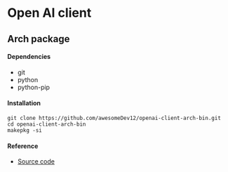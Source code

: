 # Open AI client 
## Arch  package


#### Dependencies
- git
- python
- python-pip

#### Installation
```
git clone https://github.com/awesomeDev12/openai-client-arch-bin.git
cd openai-client-arch-bin
makepkg -si
```

#### Reference
- [Source code](https://github.com/awesomeDev12/openai-client)



